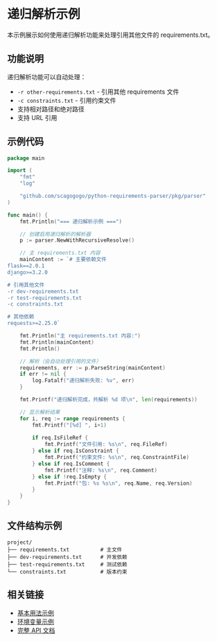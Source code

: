 # 递归解析示例

本示例展示如何使用递归解析功能来处理引用其他文件的 requirements.txt。

## 功能说明

递归解析功能可以自动处理：
- `-r other-requirements.txt` - 引用其他 requirements 文件
- `-c constraints.txt` - 引用约束文件
- 支持相对路径和绝对路径
- 支持 URL 引用

## 示例代码

```go
package main

import (
	"fmt"
	"log"

	"github.com/scagogogo/python-requirements-parser/pkg/parser"
)

func main() {
	fmt.Println("=== 递归解析示例 ===")

	// 创建启用递归解析的解析器
	p := parser.NewWithRecursiveResolve()

	// 主 requirements.txt 内容
	mainContent := `# 主要依赖文件
flask==2.0.1
django>=3.2.0

# 引用其他文件
-r dev-requirements.txt
-r test-requirements.txt
-c constraints.txt

# 其他依赖
requests>=2.25.0`

	fmt.Println("主 requirements.txt 内容:")
	fmt.Println(mainContent)
	fmt.Println()

	// 解析（会自动处理引用的文件）
	requirements, err := p.ParseString(mainContent)
	if err != nil {
		log.Fatalf("递归解析失败: %v", err)
	}

	fmt.Printf("递归解析完成，共解析 %d 项\n", len(requirements))

	// 显示解析结果
	for i, req := range requirements {
		fmt.Printf("[%d] ", i+1)
		
		if req.IsFileRef {
			fmt.Printf("文件引用: %s\n", req.FileRef)
		} else if req.IsConstraint {
			fmt.Printf("约束文件: %s\n", req.ConstraintFile)
		} else if req.IsComment {
			fmt.Printf("注释: %s\n", req.Comment)
		} else if !req.IsEmpty {
			fmt.Printf("包: %s %s\n", req.Name, req.Version)
		}
	}
}
```

## 文件结构示例

```
project/
├── requirements.txt          # 主文件
├── dev-requirements.txt      # 开发依赖
├── test-requirements.txt     # 测试依赖
└── constraints.txt           # 版本约束
```

## 相关链接

- [基本用法示例](basic-usage.md)
- [环境变量示例](environment-variables.md)
- [完整 API 文档](/API.md)
